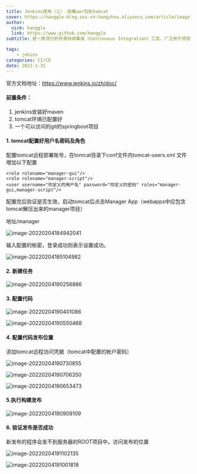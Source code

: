 ```yaml
---
title: Jenkins使用（三）-部署war包到tomcat
cover: https://hanggle-blog.oss-cn-hangzhou.aliyuncs.com/article/image-20220127202146719.png
author: 
  nick: hanggle
  link: https://www.github.com/hanggle
subtitle: 是一款流行的开源持续集成（Continuous Integration）工具，广泛用于项目开发，具有自动化构建、测试和部署等功能。Jenkins 提供了数百个插件来支持构建、部署和自动化任何项目。

tags: 
    - jekins
categories: CI/CD
date: 2022-1-31
---
```


官方文档地址：https://www.jenkins.io/zh/doc/



#### 前置条件：

1. jenkins安装好maven
2. tomcat环境已配置好
3. 一个可以访问的git的springboot项目



#### 1. tomcat配置好用户名密码及角色

配置tomcat远程部署账号，在tomcat目录下conf文件内tomcat-users.xml 文件增加以下配置

```shell
<role rolename="manager-gui"/>
<role rolename="manager-script"/>
<user username="你定义的用户名" password="你定义的密码" roles="manager-gui,manager-script"/>
```

配置完后验证是否生效，启动tomcat后点击Manager App（webapps中应包含tomcat解压出来的manager项目）

地址/manager

![image-20220204184942041](https://hanggle-blog.oss-cn-hangzhou.aliyuncs.com/article/image-20220204184942041.png)

输入配置的帐密，登录成功则表示设置成功。

![image-20220204185104982](https://hanggle-blog.oss-cn-hangzhou.aliyuncs.com/article/image-20220204185104982.png)



#### 2. 新建任务

![image-20220204190256886](https://hanggle-blog.oss-cn-hangzhou.aliyuncs.com/article/image-20220204190256886.png)

#### 3. 配置代码

![image-20220204190401086](https://hanggle-blog.oss-cn-hangzhou.aliyuncs.com/article/image-20220204190401086.png)

![image-20220204190550468](https://hanggle-blog.oss-cn-hangzhou.aliyuncs.com/article/image-20220204190550468.png)

#### 4. 配置代码发布位置

添加tomcat远程访问凭据（tomcat中配置的帐户密码）

![image-20220204190730855](https://hanggle-blog.oss-cn-hangzhou.aliyuncs.com/article/image-20220204190730855.png)

![image-20220204190706350](https://hanggle-blog.oss-cn-hangzhou.aliyuncs.com/article/image-20220204190706350.png)

![image-20220204190653473](https://hanggle-blog.oss-cn-hangzhou.aliyuncs.com/article/image-20220204190653473.png)

#### 5.执行构建发布

![image-20220204190909109](https://hanggle-blog.oss-cn-hangzhou.aliyuncs.com/article/image-20220204190909109.png)

#### 6. 验证发布是否成功

新发布的程序会发不到服务器的ROOT项目中。访问发布的位置

![image-20220204191102135](https://hanggle-blog.oss-cn-hangzhou.aliyuncs.com/article/image-20220204191102135.png)

![image-20220204191001818](https://hanggle-blog.oss-cn-hangzhou.aliyuncs.com/article/image-20220204191001818.png)
